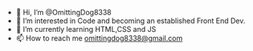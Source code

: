 - 👋 Hi, I’m @OmittingDog8338
- 👀 I’m interested in Code and becoming an established Front End Dev.
- 🌱 I’m currently learning HTML,CSS and JS
- 📫 How to reach me omittingdog8338@gmail.com

<!---
OmittingDog8338/OmittingDog8338 is a ✨ special ✨ repository because its `README.md` (this file) appears on your GitHub profile.
You can click the Preview link to take a look at your changes.
--->
